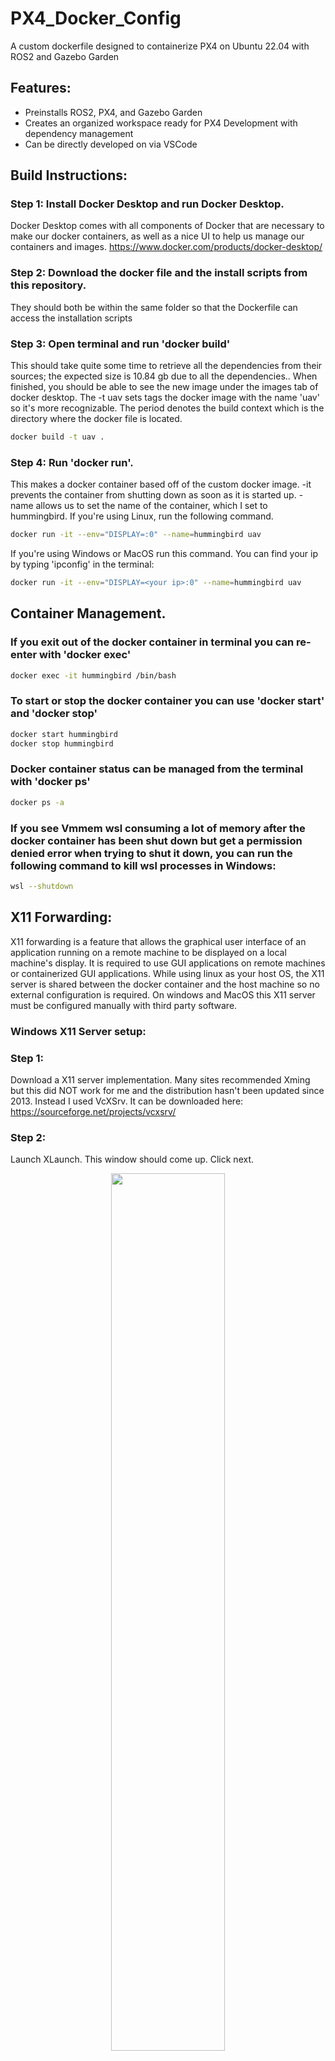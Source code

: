 # PX4_Docker_Config
A custom dockerfile designed to containerize PX4 on Ubuntu 22.04 with ROS2 and Gazebo Garden

## Features:
* Preinstalls ROS2, PX4, and Gazebo Garden
* Creates an organized workspace ready for PX4 Development with dependency management
* Can be directly developed on via VSCode


## Build Instructions:
### Step 1: Install Docker Desktop and run Docker Desktop. 
Docker Desktop comes with all components of Docker that are necessary to make our docker containers, as well as a nice UI to help us manage our containers and images. 
https://www.docker.com/products/docker-desktop/
### Step 2: Download the docker file and the install scripts from this repository. 
They should both be within the same folder so that the Dockerfile can access the installation scripts
### Step 3: Open terminal and run 'docker build'
This should take quite some time to retrieve all the dependencies from their sources; the expected size is 10.84 gb due to all the dependencies.. When finished, you should be able to see the new image under the images tab of docker desktop. The -t uav sets tags the docker image with the name 'uav' so it's more recognizable. The period denotes the build context which is the directory where the docker file is located.
``` bash
docker build -t uav .
```
### Step 4: Run 'docker run'.
This makes a docker container based off of the custom docker image. -it prevents the container from shutting down as soon as it is started up. -name allows us to set the name of the container, which I set to hummingbird. If you're using Linux, run the following command.
``` bash
docker run -it --env="DISPLAY=:0" --name=hummingbird uav
```
If you're using Windows or MacOS run this command. You can find your ip by typing 'ipconfig' in the terminal:
``` bash
docker run -it --env="DISPLAY=<your ip>:0" --name=hummingbird uav
```

## Container Management. 
### If you exit out of the docker container in terminal you can re-enter with 'docker exec'
``` bash
docker exec -it hummingbird /bin/bash
```
### To start or stop the docker container you can use 'docker start' and 'docker stop'
``` bash
docker start hummingbird
docker stop hummingbird
```
### Docker container status can be managed from the terminal with 'docker ps'
``` bash
docker ps -a
```
### If you see Vmmem wsl consuming a lot of memory after the docker container has been shut down but get a permission denied error when trying to shut it down, you can run the following command to kill wsl processes in Windows:
``` bash
wsl --shutdown
```

## X11 Forwarding:
X11 forwarding is a feature that allows the graphical user interface of an application running on a remote machine to be displayed on a local machine's display. It is required to use GUI applications on remote machines or containerized GUI applications. While using linux as your host OS, the X11 server is shared between the docker container and the host machine so no external configuration is required. On windows and MacOS this X11 server must be configured manually with third party software. 

### Windows X11 Server setup:
### Step 1:
Download a X11 server implementation. Many sites recommended Xming but this did NOT work for me and the distribution hasn't been updated since 2013. Instead I used VcXSrv. It can be downloaded here: https://sourceforge.net/projects/vcxsrv/
### Step 2: 
Launch XLaunch. This window should come up. Click next.
<p align="center">
<img width="60%" height="auto" src="https://github.com/saiccoumar/PX4_Docker_Config/assets/55699636/8957d2fe-c769-44f0-901e-d9cc29eb110d">
</p>

### Step 3: 
Continue with Start no client and click next. 
<p align="center">
<img width="60%" height="auto" src="https://github.com/saiccoumar/PX4_Docker_Config/assets/55699636/8957d2fe-c769-44f0-901e-d9cc29eb110d">
</p>

### Step 4: 
In Extra settings click Disable access control as well as clipboard and Native opengl. 
<p align="center">
<img width="60%" height="auto" src="https://github.com/saiccoumar/PX4_Docker_Config/assets/55699636/47d82115-4d4f-4c04-b761-2466e229ccd5">
</p>

### Step 5:
Click Save Configuration and save it to your desktop. This way you won't need to redo the launch process and can start a server with the config shortcut. 
<p align="center">
<img width="60%" height="auto" src="https://github.com/saiccoumar/PX4_Docker_Config/assets/55699636/c0ced88b-b942-4b99-ae66-06234227f37b">
</p>

### Closing the Xserver: 
While there might be another built in way to do this, I keep task manager open and close the VcXsrv server through task manager. Watching task manager can help keep track of the high RAM usage that comes with Xservers. The Xserver will also shut down when the computer running it shuts down and does not automatically start up. 
<p align="center">
<img width="60%" height="auto" src="[https://github.com/saiccoumar/PX4_Docker_Config/assets/55699636/c0ced88b-b942-4b99-ae66-06234227f37b](https://github.com/saiccoumar/PX4_Docker_Config/assets/55699636/3b5074ad-54ff-4862-b11b-84dfa6c8e01d))">
</p>

### MacOS X11 Server setup:
In progress. The recommended Xserver software is Xquartz.

## Connecting Visual Studio Code to the Docker container:
If you have visual studio code on the host machine, you can directly develop on the docker container. I found it to be objectively the best experience for development on the container and it doesn't consume container resources heavily as using an IDE on the container.

### Step 1: Download VSC
Follow these instructions to download Visual Studio Code: https://code.visualstudio.com/download 
### Step 2: Download Dev Containers extension
![Screenshot 2023-06-27 193614](https://github.com/saiccoumar/PX4_Docker_Config/assets/55699636/d101f5c0-2c9d-4abf-9b12-0c022f8fbe97)

### Step 3: Press Ctrl+Shift+P or Cmd+Shift+P to open your command pallete in VSC 
![Screenshot 2023-06-27 193814](https://github.com/saiccoumar/PX4_Docker_Config/assets/55699636/6f5c0600-12ee-46f2-a8a7-7a1108b73f10)

### Step 4: Search for "Attach to Running Container..." 
![Screenshot 2023-06-27 193932](https://github.com/saiccoumar/PX4_Docker_Config/assets/55699636/f6939b4c-3d39-44ad-bbc4-020662f4ccef)

### Step 5: VSC will display a list of running Docker containers. Choose the container you're developing on 

![Screenshot 2023-06-27 194108](https://github.com/saiccoumar/PX4_Docker_Config/assets/55699636/7762016b-1a15-48cc-8fbc-9a06d9b947a2)

### Ex: 
Once you select your container VSC should open a window so you can develop on this container like it's your machine. The output should look like the example below, and you can open a terminal to test it by right clicking on the file explorer. You can see I used the cat command on my file test.txt and it outputted the result to the terminal. You can also see the profile in the terminal is that of the docker container user (it won't be root in our project workspace). This makes it easier to run multiple processes as well for our project!  

![GetImage](https://github.com/saiccoumar/PX4_Docker_Config/assets/55699636/d0f1116d-d131-4911-85a0-cbdd963bc35d)

## Starting Your First Project:
### Run the Microagent
``` bash
MicroXRCEAgent udp4 -p 888
```
### Start Gazebo
Run default:
``` bash
make px4_sitl gz_x500 
```
Copying a custom environment into PX4
``` bash
docker cp <source_file> <docker_container_id>:/home/user/Work/PX4/Tools/simulation/gz/worlds/<source_file>
```
Run Advanced Settings:
``` bash
PX4_SYS_AUTOSTART=4001 PX4_GZ_MODEL=x500 PX4_GZ_WORLD=model ./build/px4_sitl_default/bin/px4 
```
### Start ROS2 
```bash
source /opt/ros/humble/setup.bash  
source install/local_setup.bash  
ros2 launch px4_ros_com sensor_combined_listener.launch.py
```


#### Original Work: https://github.com/zp-yang/visnet-docker. 
#### I modified it and updated the scripts generalize the use and to match the PX4 ROS2 user guide found here: https://docs.px4.io/main/en/ros/ros2_comm.html
